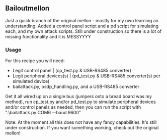 ## Bailoutmellon
Just a quick branch of the original mellon - mostly for my own learning an understanding. Added a control panel script and a pd script for simulating each, and my own attack scripts. Still under construction so there is a lot of missing functionality and it is MESSYYYY

### Usage
For this recipe you will need:

- Legit control panel | (cp_test.py & USB-RS485 converter)
- Legit peripheral devices(s) | (pd_test.py & USB-RS485 converter(s) per simulated device)
- bailattack.py, osdp_handling.py, and a USB-RS485 converter

Get it all wired up on a single bus (jumpers onto a bread board was my method), run cp_test.py and/or pd_test.py to simulate peripheral devices and/or control panels as needed, then you can run the script with ".\bailattack.py COM6 --baud 9600"

Note: At the moment all this does not have any fancy capabilities. It's still under construction. If you want something working, check out the original mellon!